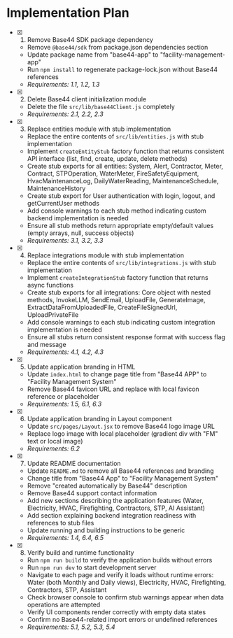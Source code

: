# Implementation Plan

- [x] 1. Remove Base44 SDK package dependency





  - Remove `@base44/sdk` from package.json dependencies section
  - Update package name from "base44-app" to "facility-management-app"
  - Run `npm install` to regenerate package-lock.json without Base44 references
  - _Requirements: 1.1, 1.2, 1.3_

- [x] 2. Delete Base44 client initialization module





  - Delete the file `src/lib/base44Client.js` completely
  - _Requirements: 2.1, 2.2, 2.3_

- [x] 3. Replace entities module with stub implementation





  - Replace the entire contents of `src/lib/entities.js` with stub implementation
  - Implement `createEntityStub` factory function that returns consistent API interface (list, find, create, update, delete methods)
  - Create stub exports for all entities: System, Alert, Contractor, Meter, Contract, STPOperation, WaterMeter, FireSafetyEquipment, HvacMaintenanceLog, DailyWaterReading, MaintenanceSchedule, MaintenanceHistory
  - Create stub export for User authentication with login, logout, and getCurrentUser methods
  - Add console warnings to each stub method indicating custom backend implementation is needed
  - Ensure all stub methods return appropriate empty/default values (empty arrays, null, success objects)
  - _Requirements: 3.1, 3.2, 3.3_

- [x] 4. Replace integrations module with stub implementation





  - Replace the entire contents of `src/lib/integrations.js` with stub implementation
  - Implement `createIntegrationStub` factory function that returns async functions
  - Create stub exports for all integrations: Core object with nested methods, InvokeLLM, SendEmail, UploadFile, GenerateImage, ExtractDataFromUploadedFile, CreateFileSignedUrl, UploadPrivateFile
  - Add console warnings to each stub indicating custom integration implementation is needed
  - Ensure all stubs return consistent response format with success flag and message
  - _Requirements: 4.1, 4.2, 4.3_

- [x] 5. Update application branding in HTML





  - Update `index.html` to change page title from "Base44 APP" to "Facility Management System"
  - Remove Base44 favicon URL and replace with local favicon reference or placeholder
  - _Requirements: 1.5, 6.1, 6.3_

- [x] 6. Update application branding in Layout component





  - Update `src/pages/Layout.jsx` to remove Base44 logo image URL
  - Replace logo image with local placeholder (gradient div with "FM" text or local image)
  - _Requirements: 6.2_

- [x] 7. Update README documentation





  - Update `README.md` to remove all Base44 references and branding
  - Change title from "Base44 App" to "Facility Management System"
  - Remove "created automatically by Base44" description
  - Remove Base44 support contact information
  - Add new sections describing the application features (Water, Electricity, HVAC, Firefighting, Contractors, STP, AI Assistant)
  - Add section explaining backend integration readiness with references to stub files
  - Update running and building instructions to be generic
  - _Requirements: 1.4, 6.4, 6.5_

- [x] 8. Verify build and runtime functionality





  - Run `npm run build` to verify the application builds without errors
  - Run `npm run dev` to start development server
  - Navigate to each page and verify it loads without runtime errors: Water (both Monthly and Daily views), Electricity, HVAC, Firefighting, Contractors, STP, Assistant
  - Check browser console to confirm stub warnings appear when data operations are attempted
  - Verify UI components render correctly with empty data states
  - Confirm no Base44-related import errors or undefined references
  - _Requirements: 5.1, 5.2, 5.3, 5.4_
